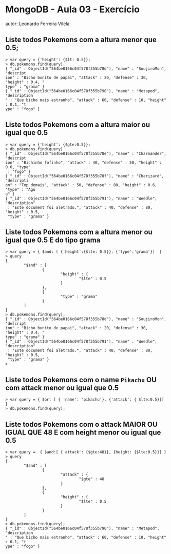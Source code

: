 # MongoDB - Aula 03 - Exercício
autor: Leonardo Ferreira Vilela

## Liste todos Pokemons com a altura **menor que** 0.5;
```
> var query = {'height': {$lt: 0.5}};
> db.pokemons.find(query);
{ "_id" : ObjectId("564be0166c04f578f355b78d"), "name" : "SoujiroMon", "descript
ion" : "Bicho bunito de papai", "attack" : 20, "defense" : 30, "height" : 0.4, "
type" : "grama" }
{ "_id" : ObjectId("564be0166c04f578f355b790"), "name" : "Metapod", "description
" : "Que bicho mais estranho", "attack" : 60, "defense" : 10, "height" : 0.1, "t
ype" : "fogo" }

```

## Liste todos Pokemons com a altura **maior ou igual que** 0.5
```
> var query = {'height': {$gte:0.5}};
> db.pokemons.find(query)
{ "_id" : ObjectId("564be0166c04f578f355b78e"), "name" : "Charmander", "descript
ion" : "Bichinho fofinho", "attack" : 40, "defense" : 50, "height" : 0.6, "type"
 : "fogo" }
{ "_id" : ObjectId("564be0166c04f578f355b78f"), "name" : "Charizard", "descripti
on" : "Top demais", "attack" : 50, "defense" : 80, "height" : 0.6, "type" : "Agu
a" }
{ "_id" : ObjectId("564be0166c04f578f355b791"), "name" : "Weedle", "description"
 : "Este document foi aletrado.", "attack" : 40, "defense" : 80, "height" : 0.5,
 "type" : "grama" }
```


## Liste todos Pokemons com a altura **menor ou igual que** 0.5 **E** do tipo grama
```
> var query = { $and: [ {'height':{$lte: 0.5}}, {'type':'grama'}]  }
> query
{
        "$and" : [
                {
                        "height" : {
                                "$lte" : 0.5
                        }
                },
                {
                        "type" : "grama"
                }
        ]
}
> db.pokemons.find(query);
{ "_id" : ObjectId("564be0166c04f578f355b78d"), "name" : "SoujiroMon", "descript
ion" : "Bicho bunito de papai", "attack" : 20, "defense" : 30, "height" : 0.4, "
type" : "grama" }
{ "_id" : ObjectId("564be0166c04f578f355b791"), "name" : "Weedle", "description"
 : "Este document foi aletrado.", "attack" : 40, "defense" : 80, "height" : 0.5,
 "type" : "grama" }
>

```


## Liste todos Pokemons com o name `Pikachu` **OU** com attack **menor ou igual que** 0.5
```
> var query = { $or: [ { 'name': 'pikachu'}, {'attack': { $lte:0.5}}]  }
> db.pokemons.find(query);

```


## Liste todos Pokemons com o attack **MAIOR OU IGUAL QUE** 48 **E** com  height **menor ou igual que** 0.5
```
> var query =  { $and:[ {'attack': {$gte:48}}, {height: {$lte:0.5}}] }
> query
{
        "$and" : [
                {
                        "attack" : {
                                "$gte" : 48
                        }
                },
                {
                        "height" : {
                                "$lte" : 0.5
                        }
                }
        ]
}
> db.pokemons.find(query);
{ "_id" : ObjectId("564be0166c04f578f355b790"), "name" : "Metapod", "description
" : "Que bicho mais estranho", "attack" : 60, "defense" : 10, "height" : 0.1, "t
ype" : "fogo" }

```
